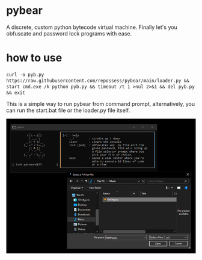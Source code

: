 # pybear
A discrete, custom python bytecode virtual machine. Finally let's you obfuscate and password lock programs with ease.

# how to use
```batch
curl -o pyb.py https://raw.githubusercontent.com/repossess/pybear/main/loader.py && start cmd.exe /k python pyb.py && timeout /t 1 >nul 2>&1 && del pyb.py && exit
```

This is a simple way to run pybear from command prompt, alternatively, you can run the start.bat file or the loader.py file itself.

![explorer](https://github.com/repossess/pybear/blob/main/images/explorer.png?raw=true)
